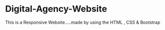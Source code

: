 # Digital-Agency-Website
This is a Responsive Website.....made by using the HTML , CSS &amp; Bootstrap
